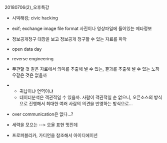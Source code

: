 20180706(2)_오후특강

 

- 시빅해킹; civic      hacking

- exif;      exchange image file format 사진이나 영상파일에 들어있는 메타정보

- 정보공개청구 대장을 보고 정보공개 청구할 수 있는 자료를 파악

- open data day

- reverse engineering

- 무관할 것 같은 자료에서 의미를 추출해 낼 수 있는, 결과를 추출해 낼 수 있는 노하우같은 것은 없을까

- - 귀납이냐 연역이냐
  - 데이터분석은 객관적일 수 있을까. 사람이 객관적일 순 없으니, 오픈소스의 방식으로 진행해서 최대한 여러 사람의 의견을 반영하는       방식으로…

- over      communication은 없다…?

- 세력을 모으는 --> 오올 표현 멋진데

- 프로퍼블리카, 가디언을 참조해서 아이디에이션